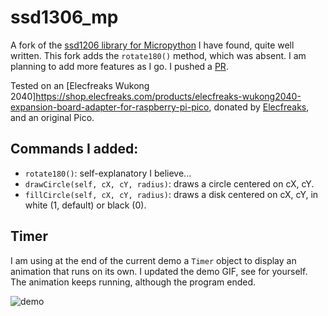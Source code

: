# ssd1306_mp

A fork of the [ssd1206 library for Micropython](https://github.com/stlehmann/micropython-ssd1306/) I have found, quite well written. This fork adds the `rotate180()` method, which was absent. I am planning to add more features as I go. I pushed a [PR](https://github.com/stlehmann/micropython-ssd1306/pull/7).

Tested on an [Elecfreaks Wukong 2040]https://shop.elecfreaks.com/products/elecfreaks-wukong2040-expansion-board-adapter-for-raspberry-pi-pico, donated by [Elecfreaks](https://github.com/elecfreaks), and an original Pico.

## Commands I added:

* `rotate180()`: self-explanatory I believe...
* `drawCircle(self, cX, cY, radius)`: draws a circle centered on cX, cY.
* `fillCircle(self, cX, cY, radius)`: draws a disk centered on cX, cY, in white (1, default) or black (0).

## Timer

I am using at the end of the current demo a `Timer` object to display an animation that runs on its own. I updated the demo GIF, see for yourself. The animation keeps running, although the program ended.


![demo](demo.gif)